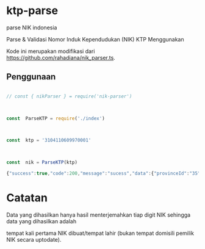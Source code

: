 
# ktp-parse

parse NIK indonesia

  

Parse & Validasi Nomor Induk Kependudukan (NIK) KTP Menggunakan

  

Kode ini merupakan modifikasi dari https://github.com/rahadiana/nik_parser.ts.

  
  

## Penggunaan

  

```ts

// const { nikParser } = require('nik-parser')

  

const  ParseKTP = require('./index')

  

const  ktp = '3104110609970001'

  

const  nik = ParseKTP(ktp)

{"success":true,"code":200,"message":"sucess","data":{"provinceId":"35","province":"JAWA TIMUR","kabupatenKotaId":"3575","kabupatenKota":"KOTA PASURUAN","kecamatanId":"357501","kecamatan":"GADINGREJO","kodepos":"67138","kelamin":"pria","lahir":"2018-01-23T17:00:00.000Z","uniqcode":"0007"}}
```

  

# Catatan

Data yang dihasilkan hanya hasil menterjemahkan tiap digit NIK sehingga data yang dihasilkan adalah

tempat kali pertama NIK dibuat/tempat lahir (bukan tempat domisili pemilik NIK secara uptodate).